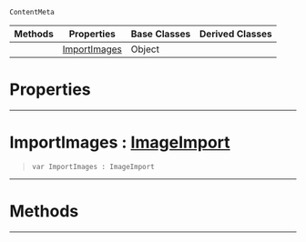  `ContentMeta`

|Methods|Properties|Base Classes|Derived Classes|
|---|---|---|---|
| |[ ImportImages](https://github.com/zeroengineteam/ZeroDocs/blob/master/code_reference/class_reference/imageoptions.markdown#importimages-zero-engine)|Object| |


 #  Properties


---  
 #  ImportImages : [ImageImport](https://github.com/zeroengineteam/ZeroDocs/blob/master/code_reference/enum_reference.markdown#imageimport)

> 
> ``` lang=cpp, name=Nada
> var ImportImages : ImageImport


---  
 #  Methods


---  
 

 